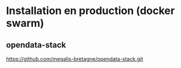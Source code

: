 # Installation en production (docker swarm)

## opendata-stack

https://github.com/megalis-bretagne/opendata-stack.git